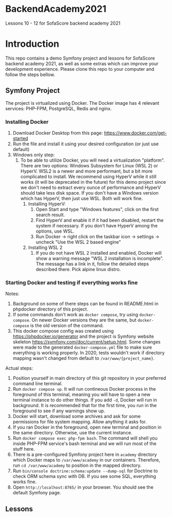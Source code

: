 # BackendAcademy2021
Lessons 10 - 12 for SofaScore backend academy 2021

# Introduction
This repo contains a demo Symfony project and lessons for SofaScore backend academy 2021, as well as some extras which can improve your development experience. Please clone this repo to your computer and follow the steps bellow.

## Symfony Project
The project is virtualized using Docker. The Docker image has 4 relevant services: PHP-FPM, PostgreSQL, Redis and nginx.

### Installing Docker
1. Download Docker Desktop from this page: https://www.docker.com/get-started
2. Run the file and install it using your desired configuration (or just use default)
3. Windows only step:
    1. To be able to utilize Docker, you will need a virtualization "platform". There are two options: Windows Subsystem for Linux (WSL 2) or HyperV. WSL2 is a newer and more performant, but a bit more complicated to install. We recommend using HyperV while it still works (it will be deprecated in the future) for this demo project since we don't need to extract every ounce of performance and HyperV should take less disk space. If you don't have a Windows version which has HyperV, then just use WSL. Both will work fine.
        1. Installing HyperV:
            1. Open Start and type "Windows features", click on the first search result.
            2. Find HyperV and enable it if it had been disabled, restart the system if necessary. If you don't have HyperV among the options, use WSL.
            3. Run Docker -> right click on the taskbar icon -> settings -> uncheck "Use the WSL 2 based engine"
        2. Installing WSL 2
            1. If you do not have WSL 2 installed and enabled, Docker will show a warning message "WSL 2 installation is incomplete". The message has a link in it, follow the detailed steps described there. Pick alpine linux distro.

### Starting Docker and testing if everything works fine
Notes:
1. Background on some of there steps can be found in README.html in phpdocker directory of this project.
2. If some commands don't work as `docker compose`, try using `docker-compose`. On newer Docker versions they are the same, but `docker-compose` is the old version of the command.
3. This docker compose config was created using https://phpdocker.io/generator and the project is Symfony website skeleton https://symfony.com/doc/current/setup.html. Some changes were made to the generated `docker-compose.yml` file to make sure everything is working properly. In 2020, tests wouldn't work if directory mapping wasn't changed from default to `/var/www/{project_name}`.

Actual steps:
1. Position yourself in main directory of this git repository in your preferred command line terminal.
2. Run `docker compose up`. It will run contineous Docker process in the foreground of this terminal, meaning you will have to open a new terminal instance to do other things. If you add `-d`, Docker will run in background. It is recommended that for the first time, you run in the foreground to see if any warnings show up.
3. Docker will start, download some archives and ask for some permissions for file system mapping. Allow anything it asks for.
4. If you ran Docker in the foreground, open new terminal and position in the same directory. Otherwise, use the current instance.
5. Run `docker compose exec php-fpm bash`. The command will shell you inside PHP-FPM service's bash terminal and we will run most of the stuff here.
6. There is a pre-configured Symfony project here in `academy` directory which Docker maps to `/var/www/academy` in our containers. Therefore, run `cd /var/www/academy` to position in the mapped directory.
7. Run `bin/console doctrine:schema:update --dump-sql` for Doctrine to check ORM schema sync with DB. If you see some SQL, everything works fine.
8. Open `http://localhost:8765/` in your browser. You should see the default Symfony page.

## Lessons 